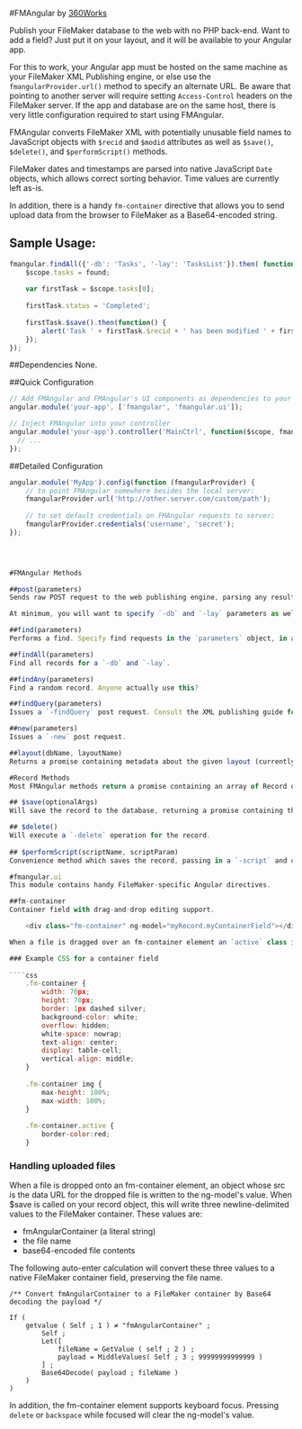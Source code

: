#FMAngular by [360Works](http://360works.com)

Publish your FileMaker database to the web with no PHP back-end. Want to add a field? Just put it on your layout, and it will be available to your Angular app.

For this to work, your Angular app must be hosted on the same machine as your FileMaker XML Publishing engine, or else use the `fmangularProvider.url()` method to specify an alternate URL. Be aware that pointing to another server will require setting `Access-Control` headers on the FileMaker server. If the app and database are on the same host, there is very little configuration required to start using FMAngular.

FMAngular converts FileMaker XML with potentially unusable field names to JavaScript objects with `$recid` and `$modid` attributes as well as `$save()`, `$delete()`, and `$performScript()` methods.

FileMaker dates and timestamps are parsed into native JavaScript `Date` objects, which allows correct sorting behavior. Time values are currently left as-is.

In addition, there is a handy `fm-container` directive that allows you to send upload data from the browser to FileMaker as a Base64-encoded string. 
 
## Sample Usage:

````javascript
fmangular.findAll({'-db': 'Tasks', '-lay': 'TasksList'}).then( function (found) {
	$scope.tasks = found;
	
	var firstTask = $scope.tasks[0];
	
	firstTask.status = 'Completed';
	
	firstTask.$save().then(function() {
		alert('Task ' + firstTask.$recid + ' has been modified ' + firstTask.$modid + ' times')
	});
});
````
	
	
##Dependencies
None.

##Quick Configuration

````javascript
// Add FMAngular and FMAngular's UI components as dependencies to your app
angular.module('your-app', ['fmangular', 'fmangular.ui']);

// Inject FMAngular into your controller
angular.module('your-app').controller('MainCtrl', function($scope, fmangular) {
  // ...
});
````

##Detailed Configuration
````javascript
angular.module('MyApp').config(function (fmangularProvider) {
	// to point FMAngular somewhere besides the local server:
	fmangularProvider.url('http://other.server.com/custom/path');
	
	// to set default credentials on FMAngular requests to server:
	fmangularProvider.credentials('username', 'secret');
});



	
#FMAngular Methods

##post(parameters)
Sends raw POST request to the web publishing engine, parsing any resulting records. Most FMAngular methods are convenience wrappers around `post`. This returns a promise object containing an array of parsed record objects.

At minimum, you will want to specify `-db` and `-lay` parameters as well as an action such as `-find`, `-edit`, etc. 

##find(parameters)
Performs a find. Specify find requests in the `parameters` object, in addition to the required `-db` and `-lay` parameters. Note that find request keys must use the FileMaker field names, not the sanitized JavaScript identifiers.

##findAll(parameters)
Find all records for a `-db` and `-lay`.

##findAny(parameters)
Find a random record. Anyone actually use this?

##findQuery(parameters)
Issues a `-findQuery` post request. Consult the XML publishing guide for details on how to format this request.

##new(parameters)
Issues a `-new` post request.

##layout(dbName, layoutName)
Returns a promise containing metadata about the given layout (currently only `valueLists` by name). (Thanks to Michael Wallace from rcconsulting.com for contributions here.)

#Record Methods
Most FMAngular methods return a promise containing an array of Record objects. In addition to data attributes, Records have the following methods:

## $save(optionalArgs)
Will save the record to the database, returning a promise containing the updated record.

## $delete()
Will execute a `-delete` operation for the record.
 
## $performScript(scriptName, scriptParam)
Convenience method which saves the record, passing in a `-script` and optional `-script.param` as well. Returns a promise containing the updated record.

#fmangular.ui
This module contains handy FileMaker-specific Angular directives.

##fm-container
Container field with drag-and-drop editing support.

    <div class="fm-container" ng-model="myRecord.myContainerField"></div>

When a file is dragged over an fm-container element an `active` class is added to the element. (This should be customizable in a future release)

### Example CSS for a container field
	
````css
	.fm-container {
		width: 70px;
		height: 70px;
		border: 1px dashed silver;
		background-color: white;
		overflow: hidden;
		white-space: nowrap;
		text-align: center;
		display: table-cell;
		vertical-align: middle;
	}
	
	.fm-container img {
		max-height: 100%;
		max-width: 100%;
	}
	
	.fm-container.active {
		border-color:red;
	}
````
	
### Handling uploaded files
When a file is dropped onto an fm-container element, an object whose src is the data URL for the dropped file is written to the ng-model's value. When $save is called on your record object, this will write three newline-delimited values to the FileMaker container. These values are:

* fmAngularContainer (a literal string)
* the file name
* base64-encoded file contents

The following auto-enter calculation will convert these three values to a native FileMaker container field, preserving the file name. 

	/** Convert fmAngularContainer to a FileMaker container by Base64 decoding the payload */
	
	If ( 
		getvalue ( Self ; 1 ) ≠ "fmAngularContainer" ; 
			Self ;
			Let([
				fileName = GetValue ( self ; 2 ) ;
				payload = MiddleValues( Self ; 3 ; 99999999999999 )
			] ;
			Base64Decode( payload ; fileName )
		)
	)
	
In addition, the fm-container element supports keyboard focus. Pressing `delete` or `backspace` while focused will clear the ng-model's value.

